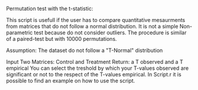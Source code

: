 Permutation test with the t-statistic:

This script is usefull if the user has to compare quantitative mesaurments from matrices that do not follow a normal distribution. It is not a simple Non-parametric test because do not consider outliers. The procedure is similar of a paired-test but with 10000 permutations. 

Assumption: The dataset do not follow a "T-Normal" distribution

Input Two Matrices: Control and Treatment
Return: a T observed and a T empirical
You can select the treshold by which your T-values observed are significant or not to the respect of the T-values empirical. In Script.r it is possible to find an example on how to use the script.  

